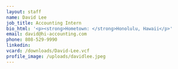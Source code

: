 ```yaml
---
layout: staff
name: David Lee
job_title: Accounting Intern
bio_html: '<p><strong>Hometown: </strong>Honolulu, Hawaii</p>'
email: david@hi-accounting.com
phone: 808-529-9990
linkedin:
vcard: /downloads/David-Lee.vcf
profile_image: /uploads/davidlee.jpeg
---
```


